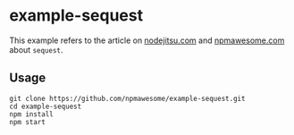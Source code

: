 # example-sequest

This example refers to the article on [nodejitsu.com](http://blog.nodejitsu.com/) and [npmawesome.com](http://npmawesome.com/) about `sequest`.

## Usage

    git clone https://github.com/npmawesome/example-sequest.git
    cd example-sequest
    npm install
    npm start
